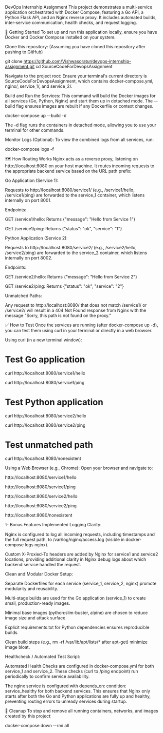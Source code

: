 DevOps Internship Assignment
This project demonstrates a multi-service application orchestrated with Docker Compose, featuring a Go API, a Python Flask API, and an Nginx reverse proxy. It includes automated builds, inter-service communication, health checks, and request logging.

🚀 Getting Started
To set up and run this application locally, ensure you have Docker and Docker Compose installed on your system.

Clone this repository:
(Assuming you have cloned this repository after pushing to GitHub)

git clone https://github.com/Vishwasoratur/devops-internship-assignment.git
cd SourceCodeForDevopsAssignment

Navigate to the project root:
Ensure your terminal's current directory is SourceCodeForDevopsAssignment, which contains docker-compose.yml, nginx/, service_1/, and service_2/.

Build and Run the Services:
This command will build the Docker images for all services (Go, Python, Nginx) and start them up in detached mode. The --build flag ensures images are rebuilt if any Dockerfile or context changes.

docker-compose up --build -d

The -d flag runs the containers in detached mode, allowing you to use your terminal for other commands.

Monitor Logs (Optional):
To view the combined logs from all services, run:

docker-compose logs -f

🗺️ How Routing Works
Nginx acts as a reverse proxy, listening on http://localhost:8080 on your host machine. It routes incoming requests to the appropriate backend service based on the URL path prefix:

Go Application (Service 1):

Requests to http://localhost:8080/service1/ (e.g., /service1/hello, /service1/ping) are forwarded to the service_1 container, which listens internally on port 8001.

Endpoints:

GET /service1/hello: Returns {"message": "Hello from Service 1"}

GET /service1/ping: Returns {"status": "ok", "service": "1"}

Python Application (Service 2):

Requests to http://localhost:8080/service2/ (e.g., /service2/hello, /service2/ping) are forwarded to the service_2 container, which listens internally on port 8002.

Endpoints:

GET /service2/hello: Returns {"message": "Hello from Service 2"}

GET /service2/ping: Returns {"status": "ok", "service": "2"}

Unmatched Paths:

Any request to http://localhost:8080/ that does not match /service1/ or /service2/ will result in a 404 Not Found response from Nginx with the message "Sorry, this path is not found on the proxy."

✅ How to Test
Once the services are running (after docker-compose up -d), you can test them using curl in your terminal or directly in a web browser.

Using curl (in a new terminal window):
# Test Go application
curl http://localhost:8080/service1/hello

curl http://localhost:8080/service1/ping

# Test Python application
curl http://localhost:8080/service2/hello

curl http://localhost:8080/service2/ping

# Test unmatched path
curl http://localhost:8080/nonexistent

Using a Web Browser (e.g., Chrome):
Open your browser and navigate to:

http://localhost:8080/service1/hello

http://localhost:8080/service1/ping

http://localhost:8080/service2/hello

http://localhost:8080/service2/ping

http://localhost:8080/nonexistent

✨ Bonus Features Implemented
Logging Clarity:

Nginx is configured to log all incoming requests, including timestamps and the full request path, to /var/log/nginx/access.log (visible in docker-compose logs nginx).

Custom X-Proxied-To headers are added by Nginx for service1 and service2 locations, providing additional clarity in Nginx debug logs about which backend service handled the request.

Clean and Modular Docker Setup:

Separate Dockerfiles for each service (service_1, service_2, nginx) promote modularity and reusability.

Multi-stage builds are used for the Go application (service_1) to create small, production-ready images.

Minimal base images (python:slim-buster, alpine) are chosen to reduce image size and attack surface.

Explicit requirements.txt for Python dependencies ensures reproducible builds.

Clean build steps (e.g., rm -rf /var/lib/apt/lists/* after apt-get) minimize image bloat.

Healthcheck / Automated Test Script:

Automated Health Checks are configured in docker-compose.yml for both service_1 and service_2. These checks (curl to /ping endpoint) run periodically to confirm service availability.

The nginx service is configured with depends_on: condition: service_healthy for both backend services. This ensures that Nginx only starts after both the Go and Python applications are fully up and healthy, preventing routing errors to unready services during startup.

🧹 Cleanup
To stop and remove all running containers, networks, and images created by this project:

docker-compose down --rmi all
